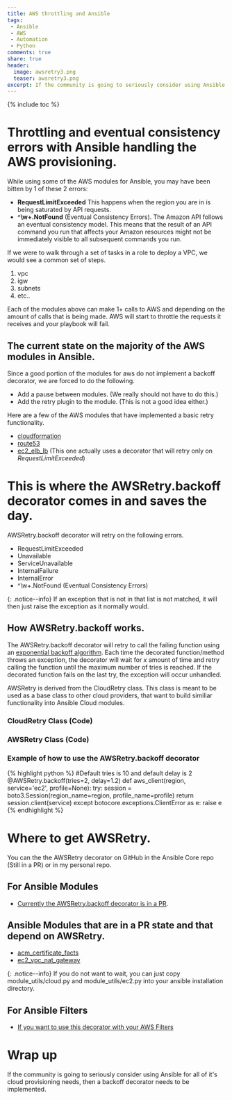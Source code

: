 ```yaml
---
title: AWS throttling and Ansible
tags:
 - Ansible
 - AWS
 - Automation
 - Python
comments: true
share: true
header:
  image: awsretry3.png
  teaser: awsretry3.png
excerpt: If the community is going to seriously consider using Ansible for all of it's cloud provisioning needs, then a backoff decorator needs to be implemented.
---
```

{% include toc %}

# Throttling and eventual consistency errors with Ansible handling the AWS provisioning.
While using some of the AWS modules for Ansible, you may have been bitten by 1 of these 2 errors:

* **RequestLimitExceeded** This happens when the region you are in is being saturated by API requests.
* **^\w+.NotFound** (Eventual Consistency Errors). The Amazon API follows an eventual consistency model. This means that the result of an API command you run that affects your Amazon resources might not be immediately visible to all subsequent commands you run.

If we were to walk through a set of tasks in a role to deploy a VPC, we would see a common set of steps.

1. vpc
2. igw
3. subnets
4. etc..

Each of the modules above can make 1+ calls to AWS and depending on the amount of calls that is being made. AWS will start to throttle the requests it receives and your playbook will fail. 

## The current state on the majority of the AWS modules in Ansible.
Since a good portion of the modules for aws do not implement a backoff decorator, we are forced to do the following.

* Add a pause between modules. (We really should not have to do this.)
* Add the retry plugin to the module. (This is not a good idea either.)

Here are a few of the AWS modules that have implemented a basic retry functionality.

* [cloudformation](https://github.com/ansible/ansible-modules-core/blob/95c67dc72a4ac1d11908980f3c345ce7d1d5136b/cloud/amazon/cloudformation.py#L226)
* [route53](https://github.com/ansible/ansible-modules-core/blob/91e9223a763bf5aa6515f02e377b38c7b5be2072/cloud/amazon/route53.py#L372)
* [ec2_elb_lb](https://github.com/ansible/ansible-modules-core/blob/81c663ff71c85f0ab9cf57e8347df1d88079f121/cloud/amazon/ec2_elb_lb.py#L403) (This one actually uses a decorator that will retry only on *RequestLimitExceeded*)

# This is where the AWSRetry.backoff decorator comes in and saves the day.
AWSRetry.backoff decorator will retry on the following errors.

* RequestLimitExceeded
* Unavailable
* ServiceUnavailable
* InternalFailure
* InternalError
* ^\w+.NotFound (Eventual Consistency Errors)

{: .notice--info}
If an exception that is not in that list is not matched, it will then just raise the exception as it normally would.

## How AWSRetry.backoff works.
The AWSRetry.backoff decorator will retry to call the failing function using an [exponential backoff algorithm](https://en.wikipedia.org/wiki/Exponential_backoff). Each time the decorated function/method throws an exception, the decorator will wait for *x* amount of time and retry calling the function until the maximum number of tries is reached. If the decorated function fails on the last try, the exception will occur unhandled.

AWSRetry is derived from the CloudRetry class. This class is meant to be used as a base class to other cloud providers, that want to build similiar functionality into Ansible Cloud modules.

### CloudRetry Class (Code)
<script src="http://gist-it.appspot.com/http://github.com/linuxdynasty/awsretry/blob/master/awsretry/__init__.py?slice=17:98"></script>

### AWSRetry Class (Code)
<script src="http://gist-it.appspot.com/http://github.com/linuxdynasty/awsretry/blob/master/awsretry/__init__.py?slice=99:138"></script>

### Example of how to use the AWSRetry.backoff decorator
{% highlight python %}
#Default tries is 10 and default delay is 2
@AWSRetry.backoff(tries=2, delay=1.2)
def aws_client(region, service='ec2', profile=None):
    try:
        session = boto3.Session(region_name=region, profile_name=profile)
        return session.client(service)
    except botocore.exceptions.ClientError as e:
        raise e
{% endhighlight %}

# Where to get AWSRetry.
You can the the AWSRetry decorator on GitHub in the Ansible Core repo (Still in a PR) or in my personal repo.

## For Ansible Modules
* [Currently the AWSRetry.backoff decorator is in a PR](https://github.com/ansible/ansible/pull/17039).

## Ansible Modules that are in a PR state and that depend on AWSRetry.
* [acm_certificate_facts](https://github.com/ansible/ansible-modules-extras/pull/2718)
* [ec2_vpc_nat_gateway](https://github.com/ansible/ansible-modules-extras/pull/2721)

{: .notice--info}
If you do not want to wait, you can just copy module_utils/cloud.py and module_utils/ec2.py into your ansible installation directory.

## For Ansible Filters
* [If you want to use this decorator with your AWS Filters](https://github.com/linuxdynasty/ld-ansible-plugins/tree/master/filter_plugins)

# Wrap up
If the community is going to seriously consider using Ansible for all of it's cloud provisioning needs, then a backoff decorator needs to be implemented.
